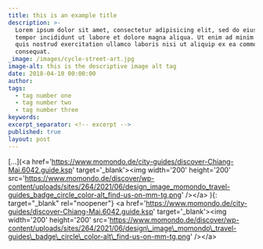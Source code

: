 ```yaml
---
title: this is an example title
description: >-
  Lorem ipsum dolor sit amet, consectetur adipisicing elit, sed do eiusmod
  tempor incididunt ut labore et dolore magna aliqua. Ut enim ad minim veniam,
  quis nostrud exercitation ullamco laboris nisi ut aliquip ex ea commodo
  consequat.
_image: /images/cycle-street-art.jpg
image-alt: this is the descriptive image alt tag
date: 2018-04-10 00:00:00
author:
tags:
  - tag number one
  - tag number two
  - tag number three
keywords:
excerpt_separator: <!-- excerpt -->
published: true
layout: post
---
```

[...](&lt;a href='https://www.momondo.de/city-guides/discover-Chiang-Mai.6042.guide.ksp' target='_blank'&gt;&lt;img width='200' height='200' src='https://www.momondo.de/discover/wp-content/uploads/sites/264/2021/06/design_image_momondo_travel-guides_badge_circle_color-alt_find-us-on-mm-tg.png' /&gt;&lt;/a&gt;	){: target="_blank" rel="noopener"}&nbsp;&lt;a href='https://www.momondo.de/city-guides/discover-Chiang-Mai.6042.guide.ksp' target='\_blank'&gt;&lt;img width='200' height='200' src='https://www.momondo.de/discover/wp-content/uploads/sites/264/2021/06/design\_image\_momondo\_travel-guides\_badge\_circle\_color-alt\_find-us-on-mm-tg.png' /&gt;&lt;/a&gt;
